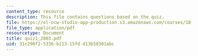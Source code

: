 ```yaml
---
content_type: resource
description: This file contains questions based on the quiz.
file: https://ol-ocw-studio-app-production.s3.amazonaws.com/courses/18-307-integral-equations-spring-2006/31c290f25336b21315fdd13b58301abc_quiz1_2003.pdf
file_type: application/pdf
resourcetype: Document
title: quiz1_2003.pdf
uid: 31c290f2-5336-b213-15fd-d13b58301abc
---
```

